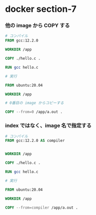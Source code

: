 # docker section-7

### 他の image から COPY する

```Dockerfile
# コンパイル
FROM gcc:12.2.0

WORKDIR /app

COPY ./hello.c .

RUN gcc hello.c

# 実行

FROM ubuntu:20.04

WORKDIR /app

# 0番目の image からコピーする

COPY --from=0 /app/a.out .
```

### index ではなく、image 名で指定する

```Dockerfile
# コンパイル
FROM gcc:12.2.0 AS compiler


WORKDIR /app

COPY ./hello.c .

RUN gcc hello.c

# 実行

FROM ubuntu:20.04

WORKDIR /app

COPY --from=compiler /app/a.out .
```
